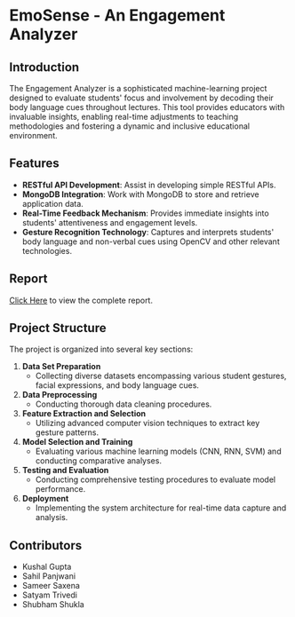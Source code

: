 # EmoSense - An Engagement Analyzer

## Introduction
The Engagement Analyzer is a sophisticated machine-learning project designed to evaluate students' focus and involvement by decoding their body language cues throughout lectures. This tool provides educators with invaluable insights, enabling real-time adjustments to teaching methodologies and fostering a dynamic and inclusive educational environment.

## Features
- **RESTful API Development**: Assist in developing simple RESTful APIs.
- **MongoDB Integration**: Work with MongoDB to store and retrieve application data.
- **Real-Time Feedback Mechanism**: Provides immediate insights into students' attentiveness and engagement levels.
- **Gesture Recognition Technology**: Captures and interprets students' body language and non-verbal cues using OpenCV and other relevant technologies.

## Report
[Click Here](https://drive.google.com/file/d/1DRNB6CDgVZmaVp53s9CNyuAFRFc9Nybj/view?usp=sharing) to view the complete report.


## Project Structure
The project is organized into several key sections:
1. **Data Set Preparation**
   - Collecting diverse datasets encompassing various student gestures, facial expressions, and body language cues.
2. **Data Preprocessing**
   - Conducting thorough data cleaning procedures.
3. **Feature Extraction and Selection**
   - Utilizing advanced computer vision techniques to extract key gesture patterns.
4. **Model Selection and Training**
   - Evaluating various machine learning models (CNN, RNN, SVM) and conducting comparative analyses.
5. **Testing and Evaluation**
   - Conducting comprehensive testing procedures to evaluate model performance.
6. **Deployment**
   - Implementing the system architecture for real-time data capture and analysis.

## Contributors
- Kushal Gupta 
- Sahil Panjwani 
- Sameer Saxena
- Satyam Trivedi
- Shubham Shukla

